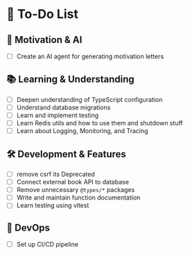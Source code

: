 # 📌 To-Do List

## 🧠 Motivation & AI

- [ ] Create an AI agent for generating motivation letters

## 📚 Learning & Understanding

- [ ] Deepen understanding of TypeScript configuration
- [ ] Understand database migrations
- [ ] Learn and implement testing
- [ ] Learn Redis utils and how to use them and shutdown stuff
- [ ] Learn about Logging, Monitoring, and Tracing

## 🛠️ Development & Features

- [ ] remove csrf its Deprecated
- [ ] Connect external book API to database
- [ ] Remove unnecessary `@types/*` packages
- [ ] Write and maintain function documentation
- [ ] Learn testing using vitest

## 🚦 DevOps

- [ ] Set up CI/CD pipeline
